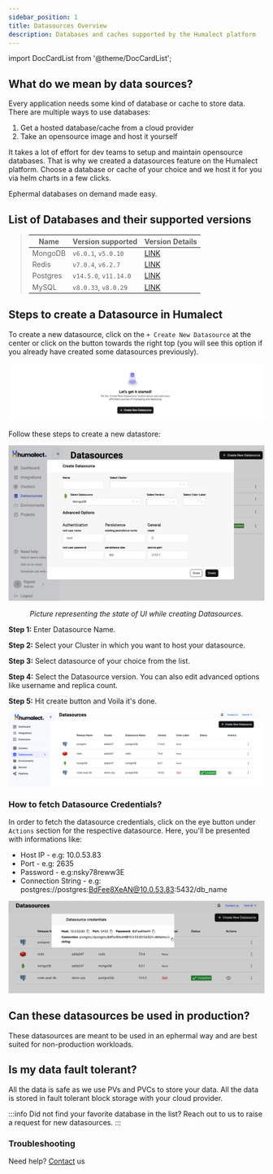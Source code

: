 ```yaml
---
sidebar_position: 1
title: Datasources Overview
description: Databases and caches supported by the Humalect platform
---
```


import DocCardList from '@theme/DocCardList';

## What do we mean by data sources?

Every application needs some kind of database or cache to store data. There are multiple ways to use databases:
1. Get a hosted database/cache from a cloud provider
2. Take an opensource image and host it yourself

It takes a lot of effort for dev teams to setup and maintain opensource databases. That is why we created a datasources feature on the Humalect platform. Choose a database or cache of your choice and we host it for you via helm charts in a few clicks.

Ephermal databases on demand made easy.


## List of Databases and their supported versions

> | Name | Version supported | Version Details |
> | -------- | ------------------------ | -- |
> | MongoDB | `v6.0.1`, `v5.0.10` | [LINK](https://www.mongodb.com/evolved) |
> | Redis | `v7.0.4`, `v6.2.7` |[LINK](https://redis.io/download/#:~:text=Stable%20(6.2.6)) |
> | Postgres | `v14.5.0`, `v11.14.0` |[LINK](https://www.postgresql.org/support/versioning/) |
> | MySQL   | `v8.0.33`, `v8.0.29` | [LINK](https://dev.mysql.com/doc/relnotes/mysql/8.0/en/) |




<DocCardList />

## Steps to create a Datasource in Humalect

To create a new datasource, click on the `+ Create New Datasource` at the center or click on the button towards the right top (you will see this option if you already have created some datasources previously).

![create-datasource](./../../static/img/create-datasource.png)

Follow these steps to create a new datastore:

![create-mongo-datasource](./../../static/img/create-mongo-datasource.png)

<center><i>Picture representing the state of UI while creating Datasources.</i></center>


**Step 1:** Enter Datasource Name.

**Step 2:** Select your Cluster in which you want to host your datasource.

**Step 3:** Select datasource of your choice from the list.

**Step 4:** Select the Datasource version. You can also edit advanced options like username and replica count.

**Step 5:** Hit create button and Voila it's done.


![ds_view](./../../static/img/datasources/ds_view.png)


### How to fetch Datasource Credentials? 
In order to fetch the datasource credentials, click on the eye button under `Actions` section for the respective datasource. Here, you'll be presented with informations like:

- Host IP - e.g: 10.0.53.83
- Port - e.g: 2635
- Password - e.g:nsky78reww3E
- Connection String - e.g: postgres://postgres:BdFee8XeAN@10.0.53.83:5432/db_name

![ds_creds](./../../static/img/datasources/ds_creds.png)

## Can these datasources be used in production?

These datasources are meant to be used in an ephermal way and are best suited for non-production workloads.

## Is my data fault tolerant?

All the data is safe as we use PVs and PVCs to store your data. All the data is stored in fault tolerant block storage with your cloud provider.


:::info
Did not find your favorite database in the list? Reach out to us to raise a request for new datasources.
:::

### Troubleshooting
Need help? [Contact](./../Contact-us/reach-out-to-us) us

